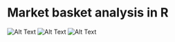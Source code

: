 # Market basket analysis in R

![Alt Text](https://github.com/timothymartin76/Market_Basket/blob/master/graph.png)
![Alt Text](https://github.com/timothymartin76/Market_Basket/blob/master/grouped.PNG)
![Alt Text](https://github.com/timothymartin76/Market_Basket/blob/master/parallel.PNG)
